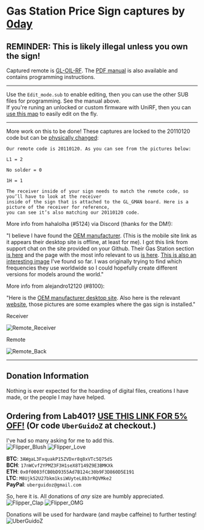 # Gas Station Price Sign captures by [0day](https://github.com/0dayCTF)

## REMINDER: This is likely illegal unless you own the sign!

Captured remote is [GL-OIL-RF](https://olympianled.com/product/gas-price-changer-rf-remote-control-gl-oil-rf/). The [PDF manual](https://github.com/UberGuidoZ/Flipper/blob/main/Sub-GHz/Gas_Sign/Manual_GL-OIL-RF.pdf) is also available and contains programming instructions.

----------

Use the `Edit_mode.sub` to enable editing, then you can use the other SUB files for programming. See the manual above.<br>
If you're runing an unlocked or custom firmware with UniRF, then you can [use this map](https://github.com/UberGuidoZ/Flipper/blob/main/unirf/Gas_Sign_Edit.txt) to easily edit on the fly.

----------

More work on this to be done! These captures are locked to the 20110120 code but can be [physically changed](https://olympianled.com/changing-remote-code/):

```
Our remote code is 20110120. As you can see from the pictures below: 

L1 = 2

No solder = 0

1H = 1

The receiver inside of your sign needs to match the remote code, so you’ll have to look at the receiver
inside of the sign that is attached to the GL_GMAN board. Here is a picture of the receiver for reference,
you can see it’s also matching our 20110120 code.
```

More info from hahalolha (#5124) via Discord (thanks for the DM!):

"I believe I have found the [OEM manufacturer](http://m.glareled.com/). (This is the mobile site link as it appears their desktop site is offline, at least for me). I got this link from support chat on the site provided on your Github. Their Gas Station section [is here](http://m.glareled.com/h-pr.html?mid=527&groupId=69) and the page with the most info relevant to us [is here](http://m.glareled.com/h-pd-196.html#mid=3&groupId=69&desc=false). [This is also an interesting image](http://16958556.s21i.faiusr.com/4/ABUIABAEGAAgivuBlQYo5K-3dzCXBzjMAw!900x900.png.webp) I've found so far. I was originally trying to find which frequencies they use worldwide so I could hopefully create different versions for models around the world."

More info from alejandro12120 (#8100):

"Here is the [OEM manufacturer desktop site](https://www.glare-led.com/). Also here is the relevant [website](https://www.glare-led.com/h-col-132.html#project-case), those pictures are some examples where the gas sign is installed."

Receiver

![Remote_Receiver](https://user-images.githubusercontent.com/57457139/182993141-0f2a725b-036a-4b15-b38b-15c7e4177735.png)

Remote

![Remote_Back](https://user-images.githubusercontent.com/57457139/182993143-c4e261c7-c986-4a11-b17d-ed394d3953ba.png)

-----

## Donation Information

Nothing is ever expected for the hoarding of digital files, creations I have made, or the people I may have helped.

## Ordering from Lab401? [USE THIS LINK FOR 5% OFF!](https://lab401.com/r?id=vsmgoc) (Or code `UberGuidoZ` at checkout.)

I've had so many asking for me to add this.<br>
![Flipper_Blush](https://user-images.githubusercontent.com/57457139/183561666-4424a3cc-679b-4016-a368-24f7e7ad0a88.jpg) ![Flipper_Love](https://user-images.githubusercontent.com/57457139/183561692-381d37bd-264f-4c88-8877-e58d60d9be6e.jpg)

**BTC**: `3AWgaL3FxquakP15ZVDxr8q8xVTc5Q75dS`<br>
**BCH**: `17nWCvf2YPMZ3F3H1seX8T149Z9E3BMKXk`<br>
**ETH**: `0x0f0003fCB0bD9355Ad7B124c30b9F3D860D5E191`<br>
**LTC**: `M8Ujk52U27bkm1ksiWUyteL8b3rRQVMke2`<br>
**PayPal**: `uberguidoz@gmail.com`

So, here it is. All donations of *any* size are humbly appreciated.<br>
![Flipper_Clap](https://user-images.githubusercontent.com/57457139/183561789-2e853ede-8ef7-41e8-a67c-716225177e5d.jpg) ![Flipper_OMG](https://user-images.githubusercontent.com/57457139/183561787-e21bdc1e-b316-4e67-b327-5129503d0313.jpg)

Donations will be used for hardware (and maybe caffeine) to further testing!<br>
![UberGuidoZ](https://cdn.discordapp.com/emojis/1000632669622767686.gif)